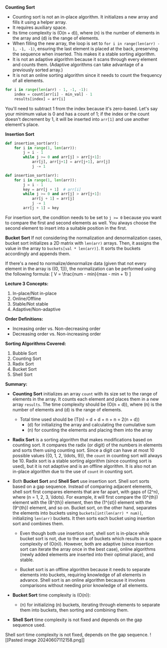 
**Counting Sort**
- Counting sort is not an in-place algorithm. It initializes a new array and fills it using a helper array.
- It requires auxiliary space.
- Its time complexity is \(O(n + d)\), where \(n\) is the number of elements in the array and \(d\) is the range of elements.
- When filling the new array, the loop is set to `for i in range(len(arr) - 1, -1, -1)`, ensuring the last element is placed at the back, preserving the sequence when inserted. This makes it a stable sorting algorithm.
- It is not an adaptive algorithm because it scans through every element and counts them. (Adaptive algorithms can take advantage of a previously sorted array.)
- It is not an online sorting algorithm since it needs to count the frequency of all elements.

```python
for i in range(len(arr) - 1, -1, -1):
    index = count[arr[i] - min_val] - 1
    results[index] = arr[i]
```
You'll need to subtract 1 from the index because it's zero-based. Let's say your minimum value is 0 and has a count of 1; if the index or the count doesn't decrement by 1, it will be inserted into `arr[1]` and use another element's place.

**Insertion Sort**

```python
def insertion_sort(arr):
    for i in range(1, len(arr)):
        j = i - 1
        while j >= 0 and arr[j] > arr[j+1]:
            arr[j], arr[j+1] = arr[j+1], arr[j]
            j -= 1
```

```python
def insertion_sort(arr):
    for i in range(1, len(arr)):
        j = i - 1
        key = arr[j + 1]  # arr[i]
        while j >= 0 and arr[j] > arr[j+1]:
            arr[j + 1] = arr[j]
            j -= 1
        arr[j + 1] = key
```
For insertion sort, the condition needs to be set to `j >= 0` because you want to compare the first and second elements as well. You always choose the second element to insert into a suitable position in the first.

**Bucket Sort**
If not considering the normalization and denormalization cases, bucket sort initializes a 2D matrix with `len(arr)` arrays. Then, it assigns the value in the array to `buckets[val * len(arr)]`. It sorts the buckets accordingly and appends them.

If there's a need to normalize/denormalize data (given that not every element in the array is \((0, 1]\)), the normalization can be performed using the following formula:
\[ V = \frac{num - min}{max - min + 1} \]

**Lecture 3 Concepts:**
1. In-place/Not in-place
2. Online/Offline
3. Stable/Not stable
4. Adaptive/Non-adaptive

**Order Definitions:**
- Increasing order vs. Non-decreasing order
- Decreasing order vs. Non-increasing order

**Sorting Algorithms Covered:**
1. Bubble Sort
2. Counting Sort
3. Radix Sort
4. Bucket Sort
5. Shell Sort

**Summary:**

- **Counting Sort** initializes an array `count` with its size set to the range of elements in the array. It counts each element and places them in a new array `results`. The time complexity should be \(O(n + d)\), where \(n\) is the number of elements and \(d\) is the range of elements.
  - Total time used should be \(T(n) = d + d + n + n = 2(n + d)\)
    - \(d\) for initializing the array and calculating the cumulative sum
    - \(n\) for counting the elements and placing them into the array

- **Radix Sort** is a sorting algorithm that makes modifications based on counting sort. It compares the radix (or digit) of the numbers in elements and sorts them using counting sort. Since a digit can have at most 10 possible values \(\{0, 1, 2, \ldots, 9\}\), the `count` in counting sort will always be 10. Radix sort is a stable sorting algorithm (since counting sort is used), but it is not adaptive and is an offline algorithm. It is also not an in-place algorithm due to the use of `count` in counting sort.

- Both **Bucket Sort** and **Shell Sort** use insertion sort. Shell sort sorts based on a gap sequence. Instead of comparing adjacent elements, shell sort first compares elements that are far apart, with gaps of \(2^n\), where \(n = 1, 2, 3, \ldots\). For example, it will first compare the \(0^{th}\) element with the \(8^{th}\) element, then the \(1^{st}\) element with the \(9^{th}\) element, and so on. Bucket sort, on the other hand, separates the elements into buckets using `buckets[int(len(arr) * num)]`, initializing `len(arr)` buckets. It then sorts each bucket using insertion sort and combines them.

  - Even though both use insertion sort, shell sort is in-place while bucket sort is not, due to the use of buckets which results in a space complexity of \(O(n)\). However, both are adaptive (since insertion sort can iterate the array once in the best case), online algorithms (newly added elements are inserted into their optimal place), and stable.

  - Bucket sort is an offline algorithm because it needs to separate elements into buckets, requiring knowledge of all elements in advance. Shell sort is an online algorithm because it involves comparisons without needing prior knowledge of all elements.

- **Bucket Sort** time complexity is \(O(n)\):
  - \(n\) for initializing \(n\) buckets, iterating through elements to separate them into buckets, then sorting and combining them.

- **Shell Sort** time complexity is not fixed and depends on the gap sequence used.

Shell sort time complexity is not fixed, depends on the gap sequence.
![[Pasted image 20240607112158.png]]
